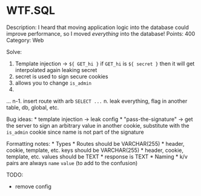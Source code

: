 # WTF.SQL

Description: I heard that moving application logic into the database could improve performance, so I moved _everything_ into the database!
Points: 400
Category: Web

Solve:
1. Template injection -> `${ GET_hi }` if `GET_hi` is `${ secret }` then it will get interpolated again leaking secret
2. secret is used to sign secure cookies
3. allows you to change `is_admin`
4. 
...
n-1. insert route with arb `SELECT ...`
n. leak everything, flag in another table, db, global, etc.

Bug ideas:
    * template injection -> leak config
    * "pass-the-signature" -> get the server to sign an arbitrary value in another cookie, substitute with the `is_admin` cookie since name is not part of the signature

Formatting notes:
    * Types
        * Routes should be VARCHAR(255)
        * header, cookie, template, etc. keys should be VARCHAR(255)
        * header, cookie, template, etc. values should be TEXT
        * response is TEXT
    * Naming
        * k/v pairs are always `name` `value` (to add to the confusion)

TODO:
- remove config
